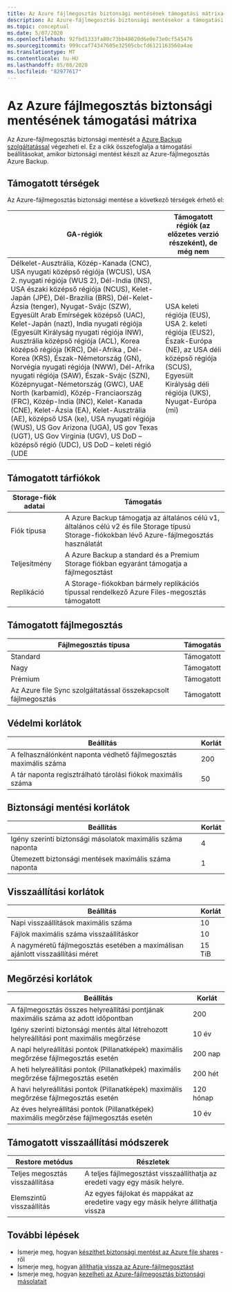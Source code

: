 ```yaml
---
title: Az Azure fájlmegosztás biztonsági mentésének támogatási mátrixa
description: Az Azure-fájlmegosztás biztonsági mentésekor a támogatási beállítások és korlátozások összegzését tartalmazza.
ms.topic: conceptual
ms.date: 5/07/2020
ms.openlocfilehash: 92fbd1333fa80c73bb48020d6e0e73e0cf545476
ms.sourcegitcommit: 999ccaf74347605e32505cbcfd6121163560a4ae
ms.translationtype: MT
ms.contentlocale: hu-HU
ms.lasthandoff: 05/08/2020
ms.locfileid: "82977617"
---
```

# <a name="support-matrix-for-azure-file-share-backup"></a>Az Azure fájlmegosztás biztonsági mentésének támogatási mátrixa

Az Azure-fájlmegosztás biztonsági mentését a [Azure Backup szolgáltatással](https://docs.microsoft.com/azure/backup/backup-overview) végezheti el. Ez a cikk összefoglalja a támogatási beállításokat, amikor biztonsági mentést készít az Azure-fájlmegosztás Azure Backup.

## <a name="supported-geos"></a>Támogatott térségek

Az Azure-fájlmegosztás biztonsági mentése a következő térségek érhető el:

| GA-régiók | Támogatott régiók (az előzetes verzió részeként), de még nem                                                      |
| ------------------------------------------------------------ | ------------------------------------------------------------ |
| Délkelet-Ausztrália, Közép-Kanada (CNC), USA nyugati középső régiója (WCUS), USA 2. nyugati régiója (WUS 2), Dél-India (INS), USA északi középső régiója (NCUS), Kelet-Japán (JPE), Dél-Brazília (BRS), Dél-Kelet-Ázsia (tenger), Nyugat-Svájc (SZW), Egyesült Arab Emírségek középső (UAC), Kelet-Japán (nazt), India nyugati régiója (Egyesült Királyság nyugati régiója INW), Ausztrália középső régiója (ACL), Korea középső régiója (KRC), Dél-Afrika , Dél-Korea (KRS), Észak-Németország (GN), Norvégia nyugati régiója (NWW), Dél-Afrika nyugati régiója (SAW), Észak-Svájc (SZN), Középnyugat-Németország (GWC), UAE North (karbamid), Közép-Franciaország (FRC), Közép-India (INC), Kelet-Kanada (CNE), Kelet-Ázsia (EA), Kelet-Ausztrália (AE), középső USA (ke), USA nyugati régiója (WUS), US Gov Arizona (UGA), US gov Texas (UGT), US Gov Virginia (UGV), US DoD – középső régió (UDC), US DoD – keleti régió (UDE                                                  |  USA keleti régiója (EUS), USA 2. keleti régiója (EUS2), Észak-Európa (NE), az USA déli középső régiója (SCUS), Egyesült Királyság déli régiója (UKS), Nyugat-Európa (mi)            |

## <a name="supported-storage-accounts"></a>Támogatott tárfiókok

| Storage-fiók adatai | Támogatás                                                      |
| ------------------------ | ------------------------------------------------------------ |
| Fiók típusa            | A Azure Backup támogatja az általános célú v1, általános célú v2 és file Storage típusú Storage-fiókokban lévő Azure-fájlmegosztás használatát |
| Teljesítmény              | A Azure Backup a standard és a Premium Storage fiókban egyaránt támogatja a fájlmegosztást |
| Replikáció              | A Storage-fiókokban bármely replikációs típussal rendelkező Azure Files-megosztás támogatott |

## <a name="supported-file-shares"></a>Támogatott fájlmegosztás

| Fájlmegosztás típusa                                   | Támogatás   |
| -------------------------------------------------- | --------- |
| Standard                                           | Támogatott |
| Nagy                                              | Támogatott |
| Prémium                                            | Támogatott |
| Az Azure file Sync szolgáltatással összekapcsolt fájlmegosztás | Támogatott |

## <a name="protection-limits"></a>Védelmi korlátok

| Beállítás                                                      | Korlát |
| ------------------------------------------------------------ | ----- |
| A felhasználónként naponta védhető fájlmegosztás maximális száma | 200   |
| A tár naponta regisztrálható tárolási fiókok maximális száma | 50    |

## <a name="backup-limits"></a>Biztonsági mentési korlátok

| Beállítás                                      | Korlát |
| -------------------------------------------- | ----- |
| Igény szerinti biztonsági másolatok maximális száma naponta | 4     |
| Ütemezett biztonsági mentések maximális száma naponta | 1     |

## <a name="restore-limits"></a>Visszaállítási korlátok

| Beállítás                                                      | Korlát   |
| ------------------------------------------------------------ | ------- |
| Napi visszaállítások maximális száma                           | 10      |
| Fájlok maximális száma visszaállításkor                         | 10      |
| A nagyméretű fájlmegosztás esetében a maximálisan ajánlott visszaállítási méret | 15 TiB |

## <a name="retention-limits"></a>Megőrzési korlátok

| Beállítás                                                      | Korlát    |
| ------------------------------------------------------------ | -------- |
| A fájlmegosztás összes helyreállítási pontjának maximális száma az adott időpontban | 200      |
| Igény szerinti biztonsági mentés által létrehozott helyreállítási pont maximális megőrzése | 10 év |
| A napi helyreállítási pontok (Pillanatképek) maximális megőrzése fájlmegosztás esetén| 200 nap |
| A heti helyreállítási pontok (Pillanatképek) maximális megőrzése fájlmegosztás esetén | 200 hét |
| A havi helyreállítási pontok (Pillanatképek) maximális megőrzése fájlmegosztás esetén | 120 hónap |
| Az éves helyreállítási pontok (Pillanatképek) maximális megőrzése fájlmegosztás esetén | 10 év |

## <a name="supported-restore-methods"></a>Támogatott visszaállítási módszerek

| Restore metódus     | Részletek                                                      |
| ------------------ | ------------------------------------------------------------ |
| Teljes megosztás visszaállítása | A teljes fájlmegosztást visszaállíthatja az eredeti vagy egy másik helyre. |
| Elemszintű visszaállítás | Az egyes fájlokat és mappákat az eredetire vagy egy másik helyre állíthatja vissza |

## <a name="next-steps"></a>További lépések

* Ismerje meg, hogyan [készíthet biztonsági mentést az Azure file shares](backup-afs.md) -ről
* Ismerje meg, hogyan [állíthatja vissza az Azure-fájlmegosztást](restore-afs.md)
* Ismerje meg, hogyan [kezelheti az Azure-fájlmegosztás biztonsági másolatait](manage-afs-backup.md)

